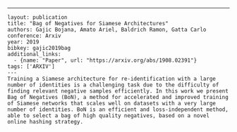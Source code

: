 ---
    layout: publication
    title: "Bag of Negatives for Siamese Architectures"
    authors: Gajic Bojana, Amato Ariel, Baldrich Ramon, Gatta Carlo
    conference: Arxiv
    year: 2019
    bibkey: gajic2019bag
    additional_links:
      - {name: "Paper", url: "https://arxiv.org/abs/1908.02391"}
    tags: ['ARXIV']
    ---
    Training a Siamese architecture for re-identification with a large number of identities is a challenging task due to the difficulty of finding relevant negative samples efficiently. In this work we present Bag of Negatives (BoN), a method for accelerated and improved training of Siamese networks that scales well on datasets with a very large number of identities. BoN is an efficient and loss-independent method, able to select a bag of high quality negatives, based on a novel online hashing strategy.